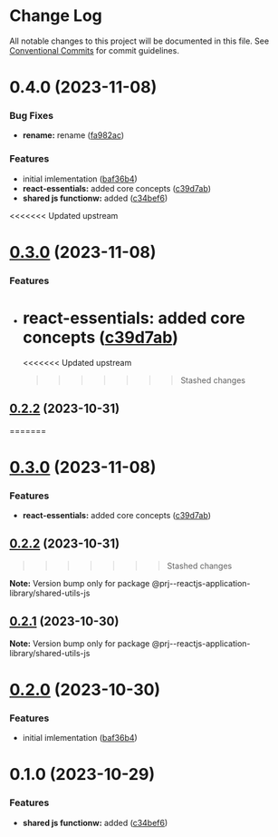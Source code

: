 # Change Log

All notable changes to this project will be documented in this file.
See [Conventional Commits](https://conventionalcommits.org) for commit guidelines.

# 0.4.0 (2023-11-08)

### Bug Fixes

-   **rename:** rename ([fa982ac](https://github.com/paulAlexSerban/prj--reactjs-application-library/commit/fa982ac05c386e2f9563611d754b73bc08b54894))

### Features

-   initial imlementation ([baf36b4](https://github.com/paulAlexSerban/prj--reactjs-application-library/commit/baf36b495354b25056270e36f8fe9abea9a9d2a0))
-   **react-essentials:** added core concepts ([c39d7ab](https://github.com/paulAlexSerban/prj--reactjs-application-library/commit/c39d7ab1412af79df1e6602da05f4b08cd1e3e54))
-   **shared js functionw:** added ([c34bef6](https://github.com/paulAlexSerban/prj--reactjs-application-library/commit/c34bef6ecbbb22f4b84162df75e056e2e3189a00))

<<<<<<< Updated upstream

# [0.3.0](https://github.com/paulAlexSerban/prj--reactjs-component-lib/compare/@prj--reactjs-component-lib/shared-utils-js@0.2.2...@prj--reactjs-component-lib/shared-utils-js@0.3.0) (2023-11-08)

### Features

-   # **react-essentials:** added core concepts ([c39d7ab](https://github.com/paulAlexSerban/prj--reactjs-component-lib/commit/c39d7ab1412af79df1e6602da05f4b08cd1e3e54))
    <<<<<<< Updated upstream
    > > > > > > > Stashed changes

## [0.2.2](https://github.com/paulAlexSerban/prj--reactjs-component-lib/compare/@prj--reactjs-component-lib/shared-utils-js@0.2.1...@prj--reactjs-component-lib/shared-utils-js@0.2.2) (2023-10-31)

=======

# [0.3.0](https://github.com/paulAlexSerban/prj--reactjs-application-library/compare/@prj--reactjs-application-library/shared-utils-js@0.2.2...@prj--reactjs-application-library/shared-utils-js@0.3.0) (2023-11-08)

### Features

-   **react-essentials:** added core concepts ([c39d7ab](https://github.com/paulAlexSerban/prj--reactjs-application-library/commit/c39d7ab1412af79df1e6602da05f4b08cd1e3e54))

## [0.2.2](https://github.com/paulAlexSerban/prj--reactjs-application-library/compare/@prj--reactjs-application-library/shared-utils-js@0.2.1...@prj--reactjs-application-library/shared-utils-js@0.2.2) (2023-10-31)

> > > > > > > Stashed changes

**Note:** Version bump only for package @prj--reactjs-application-library/shared-utils-js

## [0.2.1](https://github.com/paulAlexSerban/prj--reactjs-application-library/compare/@prj--reactjs-application-library/shared-utils-js@0.2.0...@prj--reactjs-application-library/shared-utils-js@0.2.1) (2023-10-30)

**Note:** Version bump only for package @prj--reactjs-application-library/shared-utils-js

# [0.2.0](https://github.com/paulAlexSerban/prj--reactjs-application-library/compare/@prj--reactjs-application-library/shared-utils-js@0.1.0...@prj--reactjs-application-library/shared-utils-js@0.2.0) (2023-10-30)

### Features

-   initial imlementation ([baf36b4](https://github.com/paulAlexSerban/prj--reactjs-application-library/commit/baf36b495354b25056270e36f8fe9abea9a9d2a0))

# 0.1.0 (2023-10-29)

### Features

-   **shared js functionw:** added ([c34bef6](https://github.com/paulAlexSerban/prj--reactjs-application-library/commit/c34bef6ecbbb22f4b84162df75e056e2e3189a00))
